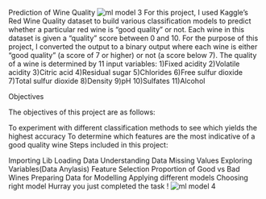 Prediction of Wine Quality
![ml model 3](https://github.com/VineetPashikanti/Wine-quality-Prediction/assets/147372491/d9dbe4e3-4d05-40d8-98f7-bb8c7cb13c86)
For this project, I used Kaggle’s Red Wine Quality dataset to build various classification models to predict whether a particular red wine is “good quality” or not.
Each wine in this dataset is given a “quality” score between 0 and 10.
For the purpose of this project, I converted the output to a binary output where each wine is either “good quality” (a score of 7 or higher) or not (a score below 7).
The quality of a wine is determined by 11 input variables:
1)Fixed acidity
2)Volatile acidity
3)Citric acid
4)Residual sugar
5)Chlorides
6)Free sulfur dioxide
7)Total sulfur dioxide
8)Density
9)pH
10)Sulfates
11)Alcohol

Objectives

The objectives of this project are as follows:

To experiment with different classification methods to see which yields the highest accuracy
To determine which features are the most indicative of a good quality wine
Steps included in this project:

Importing Lib
Loading Data
Understanding Data
Missing Values
Exploring Variables(Data Anylasis)
Feature Selection
Proportion of Good vs Bad Wines
Preparing Data for Modelling
Applying different models
Choosing right model
Hurray you just completed the task !
![ml model 4](https://github.com/VineetPashikanti/Wine-quality-Prediction/assets/147372491/e2314c97-5097-4eb5-973c-6c0f977a89a0)

